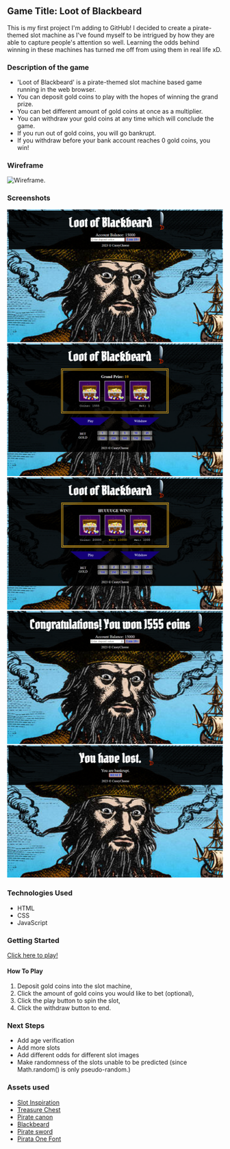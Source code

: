 ## Game Title: Loot of Blackbeard
This is my first project I'm adding to GitHub! I decided to create a pirate-themed slot machine as I've found myself to be intrigued by how they are able to capture people's attention so well. Learning the odds behind winning in these machines has turned me off from using them in real life xD.


### Description of the game
- 'Loot of Blackbeard' is a pirate-themed slot machine based game running in the web browser.
- You can deposit gold coins to play with the hopes of winning the grand prize.
- You can bet different amount of gold coins at once as a multiplier.
- You can withdraw your gold coins at any time which will conclude the game.
- If you run out of gold coins, you will go bankrupt.
- If you withdraw before your bank account reaches 0 gold coins, you win!


### Wireframe
![Wireframe.](screenshots/wireframe.jpg)


### Screenshots
![Main menu.](screenshots/menu.png)
![The slot machine in action.](screenshots/game.png)
![Winning the jackpot.](screenshots/jackpot.png)
![Picture of game-win condition.](screenshots/win.png)
![Going bankrupt.](screenshots/bankrupt.png)

### Technologies Used
- HTML
- CSS
- JavaScript


### Getting Started
[Click here to play!](https://caseycheese.github.io/Pirate-Slots/)

#### How To Play
1. Deposit gold coins into the slot machine,
2. Click the amount of gold coins you would like to bet (optional),
3. Click the play button to spin the slot,
4. Click the withdraw button to end.


### Next Steps
- Add age verification
- Add more slots
- Add different odds for different slot images
- Make randomness of the slots unable to be predicted (since Math.random() is only pseudo-random.)


### Assets used
- [Slot Inspiration](https://gamble-usa.com/slots/best-slots-on-stake-us/)
- [Treasure Chest](https://depositphotos.com/stock-photos/treasure-chest.html)
- [Pirate canon](https://www.freepik.com/premium-vector/canon-pirate-gradient-illustration_5963899.htm)
- [Blackbeard](http://wzzkid94.deviantart.com/art/blackbeard-210254934)
- [Pirate sword](https://pngtree.com/free-png-vectors/pirate-sword)
- [Pirata One Font](https://fonts.google.com/specimen/Pirata+One)

